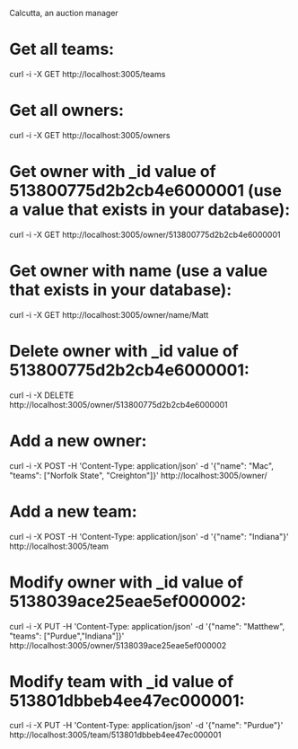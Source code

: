 Calcutta, an auction manager

# Get all teams:
curl -i -X GET http://localhost:3005/teams

# Get all owners:
curl -i -X GET http://localhost:3005/owners

# Get owner with _id value of 513800775d2b2cb4e6000001 (use a value that exists in your database):
curl -i -X GET http://localhost:3005/owner/513800775d2b2cb4e6000001

# Get owner with name (use a value that exists in your database):
curl -i -X GET http://localhost:3005/owner/name/Matt

# Delete owner with _id value of 513800775d2b2cb4e6000001:
curl -i -X DELETE http://localhost:3005/owner/513800775d2b2cb4e6000001

# Add a new owner:
curl -i -X POST -H 'Content-Type: application/json' -d '{"name": "Mac", "teams": ["Norfolk State", "Creighton"]}' http://localhost:3005/owner/

# Add a new team:
curl -i -X POST -H 'Content-Type: application/json' -d '{"name": "Indiana"}' http://localhost:3005/team

# Modify owner with _id value of 5138039ace25eae5ef000002:
curl -i -X PUT -H 'Content-Type: application/json' -d '{"name": "Matthew", "teams": ["Purdue","Indiana"]}' http://localhost:3005/owner/5138039ace25eae5ef000002

# Modify team with _id value of 513801dbbeb4ee47ec000001:
curl -i -X PUT -H 'Content-Type: application/json' -d '{"name": "Purdue"}' http://localhost:3005/team/513801dbbeb4ee47ec000001